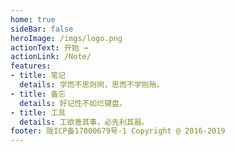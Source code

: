 ```yaml
---
home: true
sideBar: false
heroImage: /imgs/logo.png
actionText: 开始 →
actionLink: /Note/
features:
- title: 笔记
  details: 学而不思则罔，思而不学则殆。
- title: 备忘
  details: 好记性不如烂键盘。
- title: 工具
  details: 工欲善其事，必先利其器。
footer: 陇ICP备17000679号-1 Copyright @ 2016-2019
---
```

